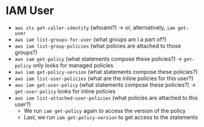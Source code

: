 # IAM User

- `aws sts get-caller-identity` (whoami?) -> or, alternatively, `iam get-user`
- `aws iam list-groups-for-user` (what groups am I a part of?)
- `aws iam list-group-policies` (what policies are attached to those groups?)
- `aws iam get-policy` (what statements compose these policies?) -> `get-policy` only looks for managed policies
- `aws iam get-policy-version` (what statements compose these policies?)
- `aws iam list-user-policies` (what are the inline policies for this user?)
- `aws iam get-user-policy` (what statements compose these policies?) -> `get-user-policy` looks for inline policies 
- `aws iam list-attached-user-policies` (what policies are attached to this user?)
    - We run `iam get-policy` again to access the version of the policy
    - Last, we run `iam get-policy-version` to get access to the statements
